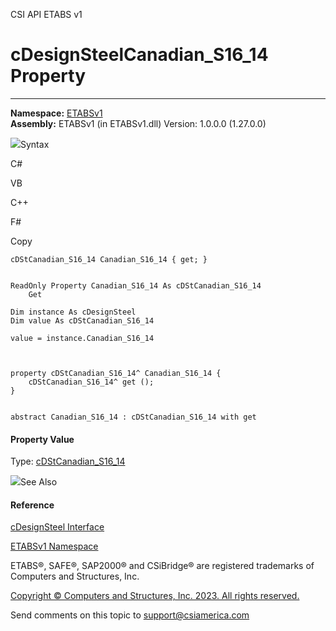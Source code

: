 ﻿

CSI API ETABS v1

# cDesignSteelCanadian_S16_14 Property  
  
---  
  
**Namespace:** [ETABSv1](2780f1b8-2033-5289-2298-1cdb2a7508d9.htm)  
**Assembly:** ETABSv1 (in ETABSv1.dll) Version: 1.0.0.0 (1.27.0.0)

![](../icons/SectionExpanded.png)Syntax

C#

VB

C++

F#

Copy

    
    
    cDStCanadian_S16_14 Canadian_S16_14 { get; }
    
    
    ReadOnly Property Canadian_S16_14 As cDStCanadian_S16_14
    	Get
    
    Dim instance As cDesignSteel
    Dim value As cDStCanadian_S16_14
    
    value = instance.Canadian_S16_14
    
    
    
    property cDStCanadian_S16_14^ Canadian_S16_14 {
    	cDStCanadian_S16_14^ get ();
    }
    
    
    abstract Canadian_S16_14 : cDStCanadian_S16_14 with get
    

#### Property Value

Type: [cDStCanadian_S16_14](65d5c385-1c24-dc87-e852-0781118caca2.htm)

![](../icons/SectionExpanded.png)See Also

#### Reference

[cDesignSteel Interface](b1c226bd-117b-fef1-3ecf-9501e542b220.htm)

[ETABSv1 Namespace](2780f1b8-2033-5289-2298-1cdb2a7508d9.htm)

ETABS®, SAFE®, SAP2000® and CSiBridge® are registered trademarks of Computers
and Structures, Inc.  

[Copyright © Computers and Structures, Inc. 2023. All rights
reserved.](http://www.csiamerica.com)

Send comments on this topic to
[support@csiamerica.com](mailto:support%40csiamerica.com?Subject=CSI%20API%20ETABS%20v1)

